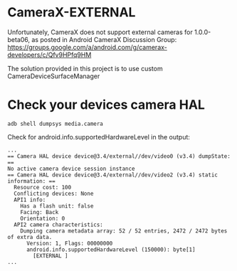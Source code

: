 # CameraX-EXTERNAL
Unfortunately,  CameraX does not support external cameras for 1.0.0-beta06, as posted in Android CameraX Discussion Group: https://groups.google.com/a/android.com/g/camerax-developers/c/Qfv9HPfq9HM

The solution provided in this project is to use custom CameraDeviceSurfaceManager

# Check your devices camera HAL
```
adb shell dumpsys media.camera
```
Check for android.info.supportedHardwareLevel in the output:
```
...
== Camera HAL device device@3.4/external//dev/video0 (v3.4) dumpState: ==
No active camera device session instance
== Camera HAL device device@3.4/external//dev/video2 (v3.4) static information: ==
  Resource cost: 100
  Conflicting devices: None
  API1 info:
    Has a flash unit: false
    Facing: Back
    Orientation: 0
  API2 camera characteristics:
    Dumping camera metadata array: 52 / 52 entries, 2472 / 2472 bytes of extra data.
      Version: 1, Flags: 00000000
      android.info.supportedHardwareLevel (150000): byte[1]
        [EXTERNAL ]
...
```
